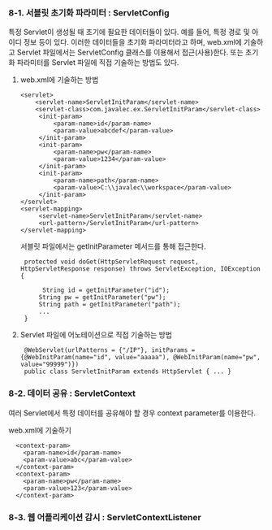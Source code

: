 ### 8-1. 서블릿 초기화 파라미터 : ServletConfig
특정 Servlet이 생성될 때 초기에 필요한 데이터들이 있다. 예를 들어, 특정 경로 및 아이디 정보 등이 있다. 이러한 데이터들을 초기화 파라미터라고 하며, web.xml에 기술하고 Servlet 파일에서는 ServletConfig 클래스를 이용해서 접근(사용)한다. 또는 초기화 파라미터를 Servlet 파일에 직접 기술하는 방법도 있다.

1. web.xml에 기술하는 방법

	   <servlet>
		   <servlet-name>ServletInitParam</servlet-name>
		   <servlet-class>com.javalec.ex.ServletInitParam</servlet-class>
	    	<init-param>
	    		<param-name>id</param-name>
	    		<param-value>abcdef</param-value>
	    	</init-param>
	    	<init-param>
	    		<param-name>pw</param-name>
	    		<param-value>1234</param-value>
	    	</init-param> 
	    	<init-param>
	    		<param-name>path</param-name>
	    		<param-value>C:\\javalec\\workspace</param-value>
	    	</init-param>  
	   </servlet>	  	
	   <servlet-mapping>
	      	<servlet-name>ServletInitParam</servlet-name>
	      	<url-pattern>/ServletInitParam</url-pattern>
	   </servlet-mapping>

	서블릿 파일에서는 getInitParameter 메서드를 통해 접근한다.

		protected void doGet(HttpServletRequest request, HttpServletResponse response) throws ServletException, IOException {
		    		
			 String id = getInitParameter("id");
		    String pw = getInitParameter("pw");
		    String path = getInitParameter("path");
		    ...
	    }	    

2. Servlet 파일에 어노테이션으로 직접 기술하는 방법

	    @WebServlet(urlPatterns = {"/IP"}, initParams = {@WebInitParam(name="id", value="aaaaa"), @WebInitParam(name="pw", value="99999")})
	    public class ServletInitParam extends HttpServlet { ... }

### 8-2. 데이터 공유 : ServletContext
여러 Servlet에서 특정 데이터를 공유해야 할 경우 context parameter를 이용한다.

web.xml에 기술하기

      <context-param>
      	<param-name>id</param-name>
      	<param-value>abc</param-value>
      </context-param>
      <context-param>
      	<param-name>pw</param-name>
      	<param-value>123</param-value>
      </context-param>

### 8-3. 웹 어플리케이션 감시 : ServletContextListener
<!--stackedit_data:
eyJoaXN0b3J5IjpbMTczMjMwNDQzOSwtOTkxNTYyNjA4LDIxMD
IxMjY3MzQsLTgwMjY5MDk2OSw5NDM5NzYxNTJdfQ==
-->